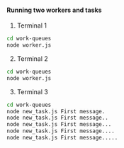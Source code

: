 #### Running two workers and tasks
1. Terminal 1
```bash
cd work-queues
node worker.js
```

2. Terminal 2
```bash
cd work-queues
node worker.js
```

3. Terminal 3
```bash
cd work-queues
node new_task.js First message.
node new_task.js First message..
node new_task.js First message...
node new_task.js First message....
node new_task.js First message..... 
```


